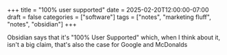 +++
title = "100% user supported"
date = 2025-02-20T12:00:00-07:00
draft = false
categories = ["software"]
tags = ["notes", "marketing fluff", "notes", "obsidian"]
+++

Obsidian says that it's "100% User Supported" which, when I think about it, isn't a big claim, that's also the case for Google and McDonalds